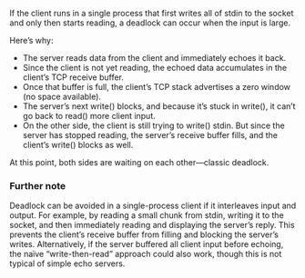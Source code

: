 If the client runs in a single process that first writes all of stdin to the socket and only then starts reading, a deadlock can occur when the input is large.

Here’s why:
- The server reads data from the client and immediately echoes it back.
- Since the client is not yet reading, the echoed data accumulates in the client’s TCP receive buffer.
- Once that buffer is full, the client’s TCP stack advertises a zero window (no space available).
- The server’s next write() blocks, and because it’s stuck in write(), it can’t go back to read() more client input.
- On the other side, the client is still trying to write() stdin. But since the server has stopped reading, the server’s receive buffer fills, and the client’s write() blocks as well.

At this point, both sides are waiting on each other—classic deadlock.

### Further note
Deadlock can be avoided in a single-process client if it interleaves input and output. For example, by reading a small chunk from stdin, writing it to the socket, and then immediately reading and displaying the server’s reply. This prevents the client’s receive buffer from filling and blocking the server’s writes. Alternatively, if the server buffered all client input before echoing, the naïve “write-then-read” approach could also work, though this is not typical of simple echo servers.
